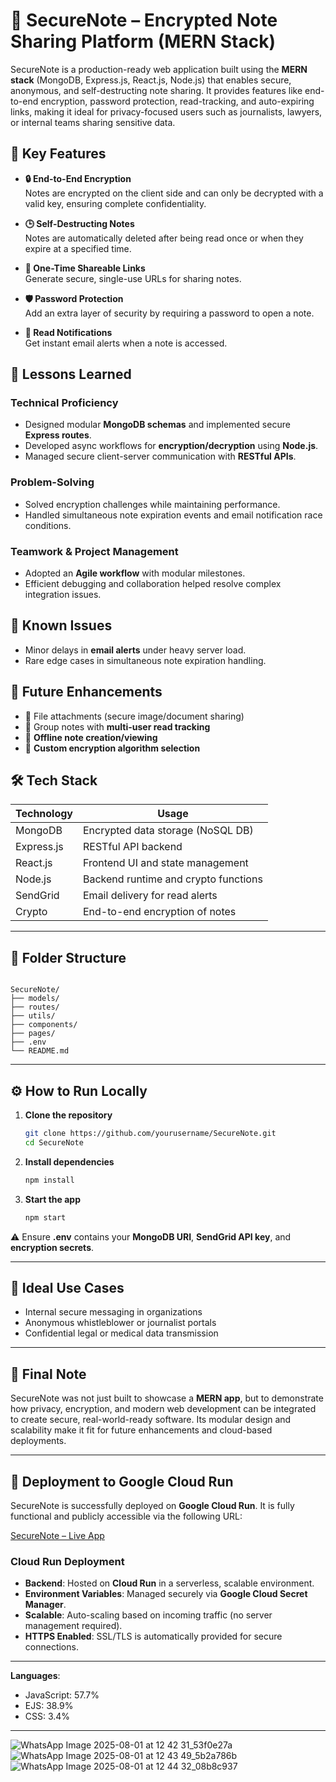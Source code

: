 # 🔐 SecureNote – Encrypted Note Sharing Platform (MERN Stack)

SecureNote is a production-ready web application built using the **MERN stack** (MongoDB, Express.js, React.js, Node.js) that enables secure, anonymous, and self-destructing note sharing. It provides features like end-to-end encryption, password protection, read-tracking, and auto-expiring links, making it ideal for privacy-focused users such as journalists, lawyers, or internal teams sharing sensitive data.

## 🚀 Key Features
- **🔒 End-to-End Encryption**  
  Notes are encrypted on the client side and can only be decrypted with a valid key, ensuring complete confidentiality.

- **🕒 Self-Destructing Notes**  
  Notes are automatically deleted after being read once or when they expire at a specified time.

- **🔗 One-Time Shareable Links**  
  Generate secure, single-use URLs for sharing notes.

- **🛡️ Password Protection**  
  Add an extra layer of security by requiring a password to open a note.

- **📩 Read Notifications**  
  Get instant email alerts when a note is accessed.

## 🧠 Lessons Learned

### Technical Proficiency
- Designed modular **MongoDB schemas** and implemented secure **Express routes**.
- Developed async workflows for **encryption/decryption** using **Node.js**.
- Managed secure client-server communication with **RESTful APIs**.

### Problem-Solving
- Solved encryption challenges while maintaining performance.
- Handled simultaneous note expiration events and email notification race conditions.

### Teamwork & Project Management
- Adopted an **Agile workflow** with modular milestones.
- Efficient debugging and collaboration helped resolve complex integration issues.

## 🐞 Known Issues
- Minor delays in **email alerts** under heavy server load.
- Rare edge cases in simultaneous note expiration handling.

## 🔮 Future Enhancements
- 📎 File attachments (secure image/document sharing)
- 👥 Group notes with **multi-user read tracking**
- 📶 **Offline note creation/viewing**
- 🔐 **Custom encryption algorithm selection**

## 🛠 Tech Stack

| Technology   | Usage                                        |
|--------------|----------------------------------------------|
| MongoDB      | Encrypted data storage (NoSQL DB)           |
| Express.js   | RESTful API backend                         |
| React.js     | Frontend UI and state management            |
| Node.js      | Backend runtime and crypto functions       |
| SendGrid     | Email delivery for read alerts              |
| Crypto       | End-to-end encryption of notes              |

---

## 📂 Folder Structure

```

SecureNote/
├── models/
├── routes/
├── utils/
├── components/
├── pages/
├── .env
└── README.md

````

---

## ⚙️ How to Run Locally

1. **Clone the repository**
    ```bash
    git clone https://github.com/yourusername/SecureNote.git
    cd SecureNote
    ```

2. **Install dependencies**
    ```bash
    npm install
    ```

3. **Start the app**
    ```bash
    npm start
    ```

⚠️ Ensure **.env** contains your **MongoDB URI**, **SendGrid API key**, and **encryption secrets**.

---

## 💼 Ideal Use Cases
- Internal secure messaging in organizations
- Anonymous whistleblower or journalist portals
- Confidential legal or medical data transmission

---

## 📣 Final Note

SecureNote was not just built to showcase a **MERN app**, but to demonstrate how privacy, encryption, and modern web development can be integrated to create secure, real-world-ready software. Its modular design and scalability make it fit for future enhancements and cloud-based deployments.

---

## 🚀 Deployment to **Google Cloud Run**

SecureNote is successfully deployed on **Google Cloud Run**. It is fully functional and publicly accessible via the following URL:

[SecureNote – Live App](https://securenote-gcp-964625058494.europe-west1.run.app)

### **Cloud Run Deployment**
- **Backend**: Hosted on **Cloud Run** in a serverless, scalable environment.
- **Environment Variables**: Managed securely via **Google Cloud Secret Manager**.
- **Scalable**: Auto-scaling based on incoming traffic (no server management required).
- **HTTPS Enabled**: SSL/TLS is automatically provided for secure connections.

---
**Languages**:
- JavaScript: 57.7%
- EJS: 38.9%
- CSS: 3.4%
---
![WhatsApp Image 2025-08-01 at 12 42 31_53f0e27a](https://github.com/user-attachments/assets/4802f8f9-fe2b-46c0-879d-2387f5088aa3)
![WhatsApp Image 2025-08-01 at 12 43 49_5b2a786b](https://github.com/user-attachments/assets/520d4f57-c94a-45f0-9139-732aa8d6db0f)
![WhatsApp Image 2025-08-01 at 12 44 32_08b8c937](https://github.com/user-attachments/assets/506dc01b-d4f0-47c8-9908-3c99cec4e09b)


